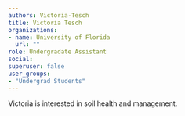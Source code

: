```yaml
---
authors: Victoria-Tesch
title: Victoria Tesch	
organizations:
- name: University of Florida
  url: ""
role: Undergradate Assistant
social:
superuser: false
user_groups:
- "Undergrad Students"
---
```


Victoria is interested in soil health and management. 